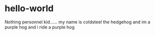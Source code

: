 # hello-world
Nothing personnel kid......
my name is coldsteel the hedgehog and im a purple hog and i ride a purple hog
